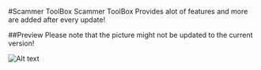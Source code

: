 #Scammer ToolBox
Scammer ToolBox Provides alot of features and more are added after every update!

##Preview 
Please note that the picture might not be updated to the current version!

![Alt text](http://image.prntscr.com/image/8badb238239b40a2a615fc6f7d257158.png "menu")

